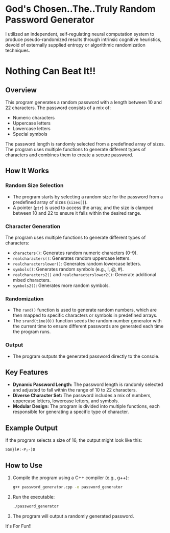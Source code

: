 # God's Chosen..The..Truly Random Password Generator

I utilized an independent, self-regulating neural computation system to produce pseudo-randomized results through intrinsic cognitive heuristics, devoid of externally supplied entropy or algorithmic randomization techniques.

# Nothing Can Beat It!!

## Overview
This program generates a random password with a length between 10 and 22 characters. The password consists of a mix of:

- Numeric characters
- Uppercase letters
- Lowercase letters
- Special symbols

The password length is randomly selected from a predefined array of sizes. The program uses multiple functions to generate different types of characters and combines them to create a secure password.

## How It Works

### Random Size Selection
- The program starts by selecting a random size for the password from a predefined array of sizes (`sizes[]`).
- A pointer (`ptr`) is used to access the array, and the size is clamped between 10 and 22 to ensure it falls within the desired range.

### Character Generation
The program uses multiple functions to generate different types of characters:

- `characters()`: Generates random numeric characters (0-9).
- `realcharacters()`: Generates random uppercase letters.
- `realcharacterslower()`: Generates random lowercase letters.
- `symbols()`: Generates random symbols (e.g., !, @, #).
- `realcharacters2()` and `realcharacterslower2()`: Generate additional mixed characters.
- `symbols2()`: Generates more random symbols.

### Randomization
- The `rand()` function is used to generate random numbers, which are then mapped to specific characters or symbols in predefined arrays.
- The `srand(time(0))` function seeds the random number generator with the current time to ensure different passwords are generated each time the program runs.

### Output
- The program outputs the generated password directly to the console.

## Key Features
- **Dynamic Password Length:** The password length is randomly selected and adjusted to fall within the range of 10 to 22 characters.
- **Diverse Character Set:** The password includes a mix of numbers, uppercase letters, lowercase letters, and symbols.
- **Modular Design:** The program is divided into multiple functions, each responsible for generating a specific type of character.

## Example Output
If the program selects a size of 16, the output might look like this:
```plaintext
5Gm}l#:-P;-)D
```

## How to Use

1. Compile the program using a C++ compiler (e.g., g++):
   ```bash
   g++ password_generator.cpp -o password_generator
   ```
2. Run the executable:
   ```bash
   ./password_generator
   ```
3. The program will output a randomly generated password.

It's For Fun!!


